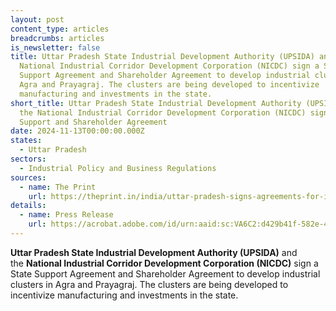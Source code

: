 ```yaml
---
layout: post
content_type: articles
breadcrumbs: articles
is_newsletter: false
title: Uttar Pradesh State Industrial Development Authority (UPSIDA) and the
  National Industrial Corridor Development Corporation (NICDC) sign a State
  Support Agreement and Shareholder Agreement to develop industrial clusters in
  Agra and Prayagraj. The clusters are being developed to incentivize
  manufacturing and investments in the state.
short_title: Uttar Pradesh State Industrial Development Authority (UPSIDA) and
  the National Industrial Corridor Development Corporation (NICDC) sign a State
  Support and Shareholder Agreement
date: 2024-11-13T00:00:00.000Z
states:
  - Uttar Pradesh
sectors:
  - Industrial Policy and Business Regulations
sources:
  - name: The Print
    url: https://theprint.in/india/uttar-pradesh-signs-agreements-for-industrial-clusters/2348334/
details:
  - name: Press Release
    url: https://acrobat.adobe.com/id/urn:aaid:sc:VA6C2:d429b41f-582e-42af-9431-5f90965bc8e7
---
```

**Uttar Pradesh State Industrial Development Authority (UPSIDA)** and the **National Industrial Corridor Development Corporation (NICDC)** sign a State Support Agreement and Shareholder Agreement to develop industrial clusters in Agra and Prayagraj. The clusters are being developed to incentivize manufacturing and investments in the state.
